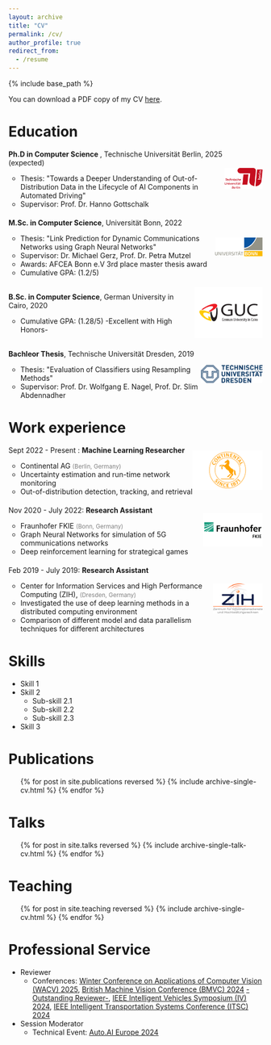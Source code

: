 ```yaml
---
layout: archive
title: "CV"
permalink: /cv/
author_profile: true
redirect_from:
  - /resume
---
```


{% include base_path %}

You can download a PDF copy of my CV [here](/files/pdf/CV.pdf).

Education
======
<ul style="list-style-type: none; padding: 0;">
    <li style="display: flex; justify-content: space-between; align-items: center; margin-bottom: 20px;">
        <div>
            <span><strong>Ph.D in Computer Science </strong>, Technische Universität Berlin, 2025 (expected)</span>
            <ul>
                <li>Thesis: "Towards a Deeper Understanding of Out-of-Distribution Data in the Lifecycle of AI Components in Automated Driving"</li>
                <li>Supervisor: Prof. Dr. Hanno Gottschalk </li>
            </ul>
        </div>
        <a href="https://www.tu.berlin/en/milz">
        <img src="/images/tuberlin.png" alt="TU Berlin" style="width: 150px; height: auto;"/>
        </a>
    </li>
    <li style="display: flex; justify-content: space-between; align-items: center; margin-bottom: 20px;">
        <div>
            <span><strong>M.Sc. in Computer Science</strong>, Universität Bonn, 2022</span>
            <ul>
                <li>Thesis: "Link Prediction for Dynamic Communications Networks using Graph Neural Networks"</li>
                <li>Supervisor: Dr. Michael Gerz, Prof. Dr. Petra Mutzel </li>
                <li>Awards: AFCEA Bonn e.V 3rd place master thesis award</li>
                <li>Cumulative GPA: (1.2/5) </li>
            </ul>
        </div>
        <a href="https://www.informatik.uni-bonn.de/en/homepage">
        <img src="/images/uni_bonn.png" alt="University of Bonn" style="width: 150px; height: auto;"/>
        </a>
    </li>
    <li style="display: flex; justify-content: space-between; align-items: center; margin-bottom: 20px;">
        <div>
            <span><strong>B.Sc. in Computer Science</strong>, German University in Cairo, 2020</span>
            <ul>
                <li>Cumulative GPA: (1.28/5) -Excellent with High Honors-</li>
            </ul>
        </div>
        <a href="https://www.guc.edu.eg/en/academic_programs/programs/program_details.aspx?programId=4">
        <img src="/images/guc.png" alt="GUC" style="width: 150px; height: auto;"/>
        </a>
    </li>
    <li style="display: flex; justify-content: space-between; align-items: center; margin-bottom: 20px;">
        <div>
            <span><strong>Bachleor Thesis</strong>, Technische Universität Dresden, 2019</span>
            <ul>
                <li>Thesis: "Evaluation of Classifiers using Resampling Methods"</li>
                <li>Supervisor: Prof. Dr. Wolfgang E. Nagel, Prof. Dr. Slim Abdennadher </li>
            </ul>
        </div>
        <a href="https://tu-dresden.de/ing/informatik/ti/professur-fuer-rechnerarchitektur/">
        <img src="/images/tudresden.png" alt="TU Dresden" style="width: 150px; height: auto;"/>
        </a>
    </li>
</ul>



Work experience
======
<ul style="list-style-type: none; padding: 0;">
    <li style="display: flex; justify-content: space-between; align-items: center; margin-bottom: 20px;">
        <div>
            <span>Sept 2022 - Present : <strong>Machine Learning Researcher</strong></span>
            <ul>
                <li>Continental AG <span style="color: grey; font-size: smaller;">(Berlin, Germany)</span> </li>
                <li>Uncertainty estimation and run-time network monitoring</li>
                <li>Out-of-distribution detection, tracking, and retrieval</li>
            </ul>
        </div>
        <a href="https://www.continental-automotive.com/en.html">
        <img src="/images/conti.png" alt="Continental AG" style="width: 150px; height: auto;"/>
        </a>
    </li>
    <li style="display: flex; justify-content: space-between; align-items: center; margin-bottom: 20px;">
        <div>
            <span>Nov 2020 - July 2022: <strong>Research Assistant</strong></span>
            <ul>
                <li>Fraunhofer FKIE <span style="color: grey; font-size: smaller;">(Bonn, Germany)</span></li>
                <li>Graph Neural Networks for simulation of 5G communications networks</li>
                <li>Deep reinforcement learning for strategical games</li>
            </ul>
        </div>
        <a href="https://www.fkie.fraunhofer.de/en.html">
        <img src="/images/franuhofer_fkie.png" alt="Fraunhofer FKIE" style="width: 150px; height: auto;"/>
        </a>
    </li>
    <li style="display: flex; justify-content: space-between; align-items: center; margin-bottom: 20px;">
        <div>
            <span>Feb 2019 - July 2019: <strong>Research Assistant</strong></span>
            <ul>
                <li>Center for Information Services and High Performance Computing (ZIH), <span style="color: grey; font-size: smaller;">(Dresden, Germany)</span></li>
                <li>Investigated the use of deep learning methods in a distributed computing environment</li>
                <li>Comparison of different model and data parallelism techniques for different architectures  </li>
            </ul>
        </div>
        <a href="https://tu-dresden.de/zih">
        <img src="/images/zih_logo.png" alt="ZIH" style="width: 150px; height: auto;"/>
        </a>
    </li>
</ul>

Skills
======
* Skill 1
* Skill 2
  * Sub-skill 2.1
  * Sub-skill 2.2
  * Sub-skill 2.3
* Skill 3

Publications
======
  <ul>{% for post in site.publications reversed %}
    {% include archive-single-cv.html %}
  {% endfor %}</ul>
  
Talks
======
  <ul>{% for post in site.talks reversed %}
    {% include archive-single-talk-cv.html  %}
  {% endfor %}</ul>
  
Teaching
======
  <ul>{% for post in site.teaching reversed %}
    {% include archive-single-cv.html %}
  {% endfor %}</ul>
  
Professional Service
======
* Reviewer
  * Conferences:  [Winter Conference on Applications of Computer Vision (WACV) 2025](https://wacv2025.thecvf.com/), [British Machine Vision Conference (BMVC) 2024](https://bmvc2024.org/) [-Outstanding Reviewer-](https://bmvc2024.org/people/reviewers/), [IEEE Intelligent Vehicles Symposium (IV) 2024](https://ieee-iv.org/2024/aes-and-revewers/), [IEEE Intelligent Transportation Systems Conference (ITSC) 2024](https://ieee-itsc.org/2024/)
* Session Moderator
   * Technical Event: [Auto.AI Europe 2024](https://www.auto-ai.eu/)
